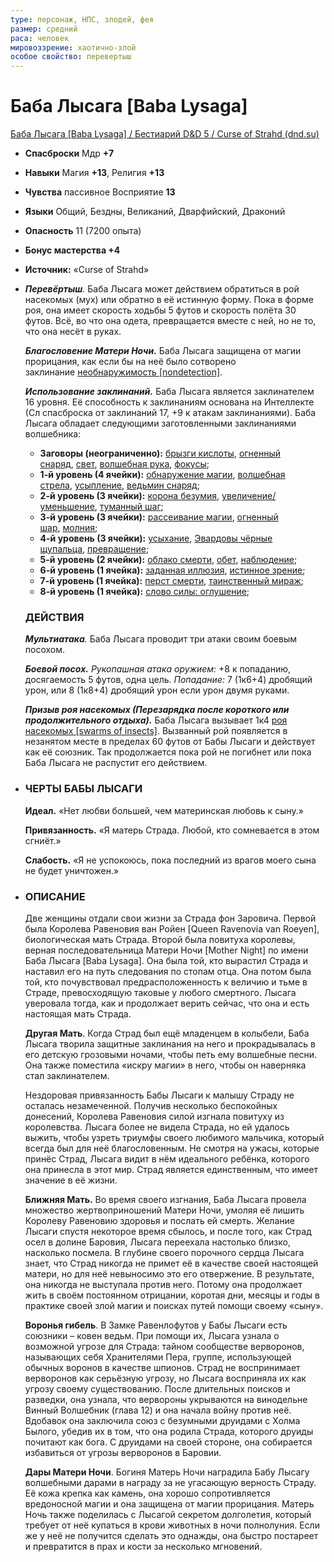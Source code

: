 ```yaml
---
type: персонаж, НПС, злодей, фея
размер: средний
раса: человек
мировоззрение: хаотично-злой
особое свойство: перевертыш
---
```

# Баба Лысага [Baba Lysaga]
[Баба Лысага [Baba Lysaga] / Бестиарий D&D 5 / Curse of Strahd (dnd.su)](https://dnd.su/bestiary/947-baba_lysaga/)
-   **Спасброски** Мдр **+7**
-   **Навыки** Магия **+13**, Религия **+13**
-   **Чувства** пассивное Восприятие **13**
-   **Языки** Общий, Бездны, Великаний, Дварфийский, Драконий
-   **Опасность** 11 (7200 опыта)
-   **Бонус мастерства +4**
-   **Источник:** «Curse of Strahd»
-   _**Перевёртыш**._ Баба Лысага может действием обратиться в рой насекомых (мух) или обратно в её истинную форму. Пока в форме роя, она имеет скорость ходьбы 5 футов и скорость полёта 30 футов. Всё, во что она одета, превращается вместе с ней, но не то, что она несёт в руках.
    
    **_Благословение Матери Ночи._** Баба Лысага защищена от магии прорицания, как если бы на неё было сотворено заклинание [необнаружимость [nondetection]](https://dnd.su/spells/185-nondetection/).
    
    _**Использование заклинаний.**_ Баба Лысага является заклинателем 16 уровня. Её способность к заклинаниям основана на Интеллекте (Сл спасброска от заклинаний 17, +9 к атакам заклинаниями). Баба Лысага обладает следующими заготовленными заклинаниями волшебника:
    
    -   **Заговоры (неограниченно):** [брызги кислоты](https://dnd.su/spells/13-acid_splash/), [огненный снаряд](https://dnd.su/spells/204-fire_bolt/), [свет](https://dnd.su/spells/307-light/), [волшебная рука](https://dnd.su/spells/26-mage_hand/), [фокусы](https://dnd.su/spells/91-prestidigitation/);
    -   **1-й уровень (4 ячейки):** [обнаружение магии](https://dnd.su/spells/195-detect_magic/), [волшебная стрела](https://dnd.su/spells/27-magic_missile/), [усыпление](https://dnd.su/spells/98-sleep/), [ведьмин снаряд](https://dnd.su/spells/15-witch_bolt/);
    -   **2-й уровень (3 ячейки):** [корона безумия](https://dnd.su/spells/134-crown_of_madness/), [увеличение/уменьшение](https://dnd.su/spells/355-enlarge_reduce/), [туманный шаг](https://dnd.su/spells/352-misty_step/);
    -   **3-й уровень (3 ячейки):** [рассеивание магии](https://dnd.su/spells/301-dispel_magic/), [огненный шар](https://dnd.su/spells/205-fireball/), [молния](https://dnd.su/spells/175-lightning_bolt/);
    -   **4-й уровень (3 ячейки):** [усыхание](https://dnd.su/spells/96-blight/), [Эвардовы чёрные щупальца](https://dnd.su/spells/67-evard_s_black_tentackles/), [превращение](https://dnd.su/spells/260-polymorph/);
    -   **5-й уровень (2 ячейки):** [облако смерти](https://dnd.su/spells/191-cloudkill/), [обет](https://dnd.su/spells/189-geas/), [наблюдение](https://dnd.su/spells/176-scrying/);
    -   **6-й уровень (1 ячейка):** [заданная иллюзия](https://dnd.su/spells/82-programmed_illusion/), [истинное зрение](https://dnd.su/spells/126-true_seeing/);
    -   **7-й уровень (1 ячейка):** [перст смерти](https://dnd.su/spells/229-finger_of_death/), [таинственный мираж](https://dnd.su/spells/343-mirage_arcane/);
    -   **8-й уровень (1 ячейка):** [слово силы: оглушение](https://dnd.su/spells/321-power_word_stun/);

    ### ДЕЙСТВИЯ
    
    _**Мультиатака**._ Баба Лысага проводит три атаки своим боевым посохом.
    
    _**Боевой посох.** Рукопашная атака оружием:_ +8 к попаданию, досягаемость 5 футов, одна цель. _Попадание:_ 7 (1к6+4) дробящий урон, или 8 (1к8+4) дробящий урон если урон двумя руками.
    
    **_Призыв роя насекомых (Перезарядка после короткого или продолжительного отдыха)._** Баба Лысага вызывает 1к4 [роя насекомых [swarms of insects]](https://dnd.su/bestiary/403-swarm_of_insects/). Вызванный рой появляется в незанятом месте в пределах 60 футов от Бабы Лысаги и действует как её союзник. Так продолжается пока рой не погибнет или пока Баба Лысага не распустит его действием.

- ### ЧЕРТЫ БАБЫ ЛЫСАГИ
    
    **Идеал.** «Нет любви большей, чем материнская любовь к сыну.»
    
    **Привязанность.** «Я матерь Страда. Любой, кто сомневается в этом сгниёт.»
    
    **Слабость.** «Я не успокоюсь, пока последний из врагов моего сына не будет уничтожен.»

- ### ОПИСАНИЕ

    Две женщины отдали свои жизни за Страда фон Заровича. Первой была Королева Равеновия ван Ройен [Queen Ravenovia van Roeyen], биологическая мать Страда. Второй была повитуха королевы, верная последовательница Матери Ночи [Mother Night] по имени Баба Лысага [Baba Lysaga]. Она была той, кто вырастил Страда и наставил его на путь следования по стопам отца. Она потом была той, кто почувствовал предрасположенность к величию и тьме в Страде, превосходящую таковые у любого смертного. Лысага уверовала тогда, как и продолжает верить сейчас, что она и есть настоящая мать Страда.
    
    **Другая Мать**. Когда Страд был ещё младенцем в колыбели, Баба Лысага творила защитные заклинания на него и прокрадывалась в его детскую грозовыми ночами, чтобы петь ему волшебные песни. Она также поместила «искру магии» в него, чтобы он наверняка стал заклинателем.
    
    Нездоровая привязанность Бабы Лысаги к малышу Страду не осталась незамеченной. Получив несколько беспокойных донесений, Королева Равеновия силой изгнала повитуху из королевства. Лысага более не видела Страда, но ей удалось выжить, чтобы узреть триумфы своего любимого мальчика, который всегда был для неё благословенным. Не смотря на ужасы, которые принёс Страд, Лысага видит в нём идеального ребёнка, которого она принесла в этот мир. Страд является единственным, что имеет значение в её жизни.
    
    **Ближняя Мать.** Во время своего изгнания, Баба Лысага провела множество жертвоприношений Матери Ночи, умоляя её лишить Королеву Равеновию здоровья и послать ей смерть. Желание Лысаги спустя некоторое время сбылось, и после того, как Страд осел в долине Баровия, Лысага переехала настолько близко, насколько посмела. В глубине своего порочного сердца Лысага знает, что Страд никогда не примет её в качестве своей настоящей матери, но для неё невыносимо это его отвержение. В результате, она никогда не выступала против него. Потому она продолжает жить в своём постоянном отрицании, коротая дни, месяцы и годы в практике своей злой магии и поисках путей помощи своему «сыну».
    
    **Воронья гибель**. В Замке Равенлофутов у Бабы Лысаги есть союзники – ковен ведьм. При помощи их, Лысага узнала о возможной угрозе для Страда: тайном сообществе верворонов, называющих себя Хранителями Пера, группе, использующей обычных воронов в качестве шпионов. Страд не воспринимает верворонов как серьёзную угрозу, но Лысага восприняла их как угрозу своему существованию. После длительных поисков и разведки, она узнала, что вервороны укрываются на винодельне Винный Волшебник (глава 12) и она начала войну против неё. Вдобавок она заключила союз с безумными друидами с Холма Былого, убедив их в том, что она родила Страда, которого друиды почитают как бога. С друидами на своей стороне, она собирается избавиться от угрозы верворонов в Баровии.
    
    **Дары Матери Ночи**. Богиня Матерь Ночи наградила Бабу Лысагу волшебными дарами в награду за не угасающую верность Страду. Её кожа крепка как камень, она хорошо сопротивляется вредоносной магии и она защищена от магии прорицания. Матерь Ночь также поделилась с Лысагой секретом долголетия, который требует от неё купаться в крови животных в ночи полнолуния. Если же у неё не получится сделать это однажды, она быстро постареет и превратится в прах и кости за несколько мгновений.